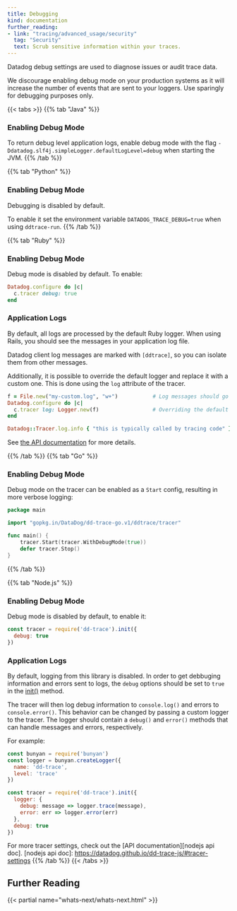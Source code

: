 ```yaml
---
title: Debugging
kind: documentation
further_reading:
- link: "tracing/advanced_usage/security"
  tag: "Security"
  text: Scrub sensitive information within your traces.
---
```


Datadog debug settings are used to diagnose issues or audit trace data.

We discourage enabling debug mode on your production systems as it will increase the number of events that are sent to your loggers. Use sparingly for debugging purposes only.

{{< tabs >}}
{{% tab "Java" %}}
### Enabling Debug Mode
To return debug level application logs, enable debug mode with the flag `-Ddatadog.slf4j.simpleLogger.defaultLogLevel=debug` when starting the JVM.
{{% /tab %}}

{{% tab "Python" %}}
### Enabling Debug Mode
Debugging is disabled by default. 

To enable it set the environment variable
`DATADOG_TRACE_DEBUG=true` when using `ddtrace-run`.
{{% /tab %}}

{{% tab "Ruby" %}}
### Enabling Debug Mode
Debug mode is disabled by default. To enable:

```ruby
Datadog.configure do |c|
  c.tracer debug: true
end
```

### Application Logs
By default, all logs are processed by the default Ruby logger. When using Rails, you should see the messages in your application log file.

Datadog client log messages are marked with ``[ddtrace]``, so you can isolate them from other messages.

Additionally, it is possible to override the default logger and replace it with a custom one. This is done using the ``log`` attribute of the tracer.

```ruby
f = File.new("my-custom.log", "w+")           # Log messages should go there
Datadog.configure do |c|
  c.tracer log: Logger.new(f)                 # Overriding the default tracer
end

Datadog::Tracer.log.info { "this is typically called by tracing code" }
```

See [the API documentation][ruby logging docs] for more details.

[ruby logging docs]: https://github.com/DataDog/dd-trace-rb/blob/master/docs/GettingStarted.md#custom-logging

{{% /tab %}}
{{% tab "Go" %}}
### Enabling Debug Mode
Debug mode on the tracer can be enabled as a `Start` config, resulting in more verbose logging:

```go
package main

import "gopkg.in/DataDog/dd-trace-go.v1/ddtrace/tracer"

func main() {
    tracer.Start(tracer.WithDebugMode(true))
    defer tracer.Stop()
}
```

{{% /tab %}}

{{% tab "Node.js" %}}
### Enabling Debug Mode
Debug mode is disabled by default, to enable it:

```javascript
const tracer = require('dd-trace').init({
  debug: true
})
```

### Application Logs
By default, logging from this library is disabled. In order to get debbuging information and errors sent to logs, the `debug` options should be set to `true` in the [init()](https://datadog.github.io/dd-trace-js/Tracer.html#init) method.

The tracer will then log debug information to `console.log()` and errors to `console.error()`. This behavior can be changed by passing a custom logger to the tracer. The logger should contain a `debug()` and `error()` methods that can handle messages and errors, respectively.

For example:

```javascript
const bunyan = require('bunyan')
const logger = bunyan.createLogger({
  name: 'dd-trace',
  level: 'trace'
})

const tracer = require('dd-trace').init({
  logger: {
    debug: message => logger.trace(message),
    error: err => logger.error(err)
  },
  debug: true
})
```

For more tracer settings, check out the [API documentation][nodejs api doc].
[nodejs api doc]: https://datadog.github.io/dd-trace-js/#tracer-settings
{{% /tab %}}
{{< /tabs >}}

## Further Reading

{{< partial name="whats-next/whats-next.html" >}}